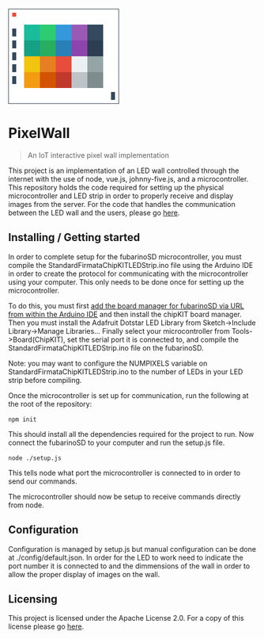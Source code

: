 ![Pixel Wall Logo](./images/PixelWallLogo.png)

# PixelWall
> An IoT interactive pixel wall implementation

This project is an implementation of an LED wall controlled through the internet with the use of node, vue.js, johnny-five.js, and a microcontroller. This repository holds the code required for setting up the physical microcontroller and LED strip in order to properly receive and display images from the server. For the code that handles the communication between the LED wall and the users, please go [here](https://github.com/RutgersUniversityVirtualWorlds/pixelserver).

## Installing / Getting started

In order to complete setup for the fubarinoSD microcontroller, you must compile the StandardFirmataChipKITLEDStrip.ino file using the Arduino IDE in order to create the protocol for communicating with the microcontroller using your computer. This only needs to be done once for setting up the microcontroller.

To do this, you must first [add the board manager for fubarinoSD via URL from within the Arduino IDE](http://chipkit.net/wiki/index.php?title=ChipKIT_core) and then install the chipKIT board manager. Then you must install the Adafruit Dotstar LED Library from Sketch->Include Library->Manage Libraries... Finally select your microcontroller from Tools->Board(ChipKIT), set the serial port it is connected to, and compile the StandardFirmataChipKITLEDStrip.ino file on the fubarinoSD.

Note: you may want to configure the NUMPIXELS variable on StandardFirmataChipKITLEDStrip.ino to the number of LEDs in your LED strip before compiling.

Once the microcontroller is set up for communication, run the following at the root of the repository:

```shell
npm init
```

This should install all the dependencies required for the project to run.
Now connect the fubarinoSD to your computer and run the setup.js file.

```shell
node ./setup.js
```

This tells node what port the microcontroller is connected to in order to send our commands.

The microcontroller should now be setup to receive commands directly from node.


## Configuration

Configuration is managed by setup.js but manual configuration can be done at ./config/default.json.
In order for the LED to work need to indicate the port number it is connected to and the dimmensions of the wall in order to allow the proper display of images on the wall.


## Licensing

This project is licensed under the Apache License 2.0.
For a copy of this license please go [here](https://www.apache.org/licenses/LICENSE-2.0.html).
